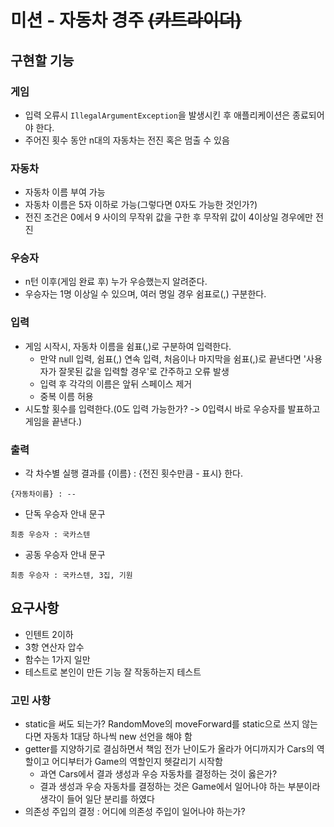# 미션 - 자동차 경주 ~~(카트라이더)~~

## 구현할 기능


### 게임
- 입력 오류시 `IllegalArgumentException`을 발생시킨 후 애플리케이션은 종료되어야 한다.
- 주어진 횟수 동안 n대의 자동차는 전진 혹은 멈출 수 있음

### 자동차
- 자동차 이름 부여 가능
- 자동차 이름은 5자 이하로 가능(그렇다면 0자도 가능한 것인가?)
- 전진 조건은 0에서 9 사이의 무작위 값을 구한 후 무작위 값이 4이상일 경우에만 전진

### 우승자
- n턴 이후(게임 완료 후) 누가 우승했는지 알려준다.
- 우승자는 1명 이상일 수 있으며, 여러 명일 경우 쉼표로(,) 구분한다.

### 입력
- 게임 시작시, 자동차 이름을 쉼표(,)로 구분하여 입력한다.
  - 만약 null 입력, 쉼표(,) 연속 입력, 처음이나 마지막을 쉼표(,)로 끝낸다면 '사용자가 잘못된 값을 입력할 경우'로 간주하고 오류 발생
  - 입력 후 각각의 이름은 앞뒤 스페이스 제거
  - 중복 이름 허용
- 시도할 횟수를 입력한다.(0도 입력 가능한가? -> 0입력시 바로 우승자를 발표하고 게임을 끝낸다.)

### 출력
- 각 차수별 실행 결과를 {이름} : {전진 횟수만큼 - 표시} 한다.
```
{자동차이름} : --
```
- 단독 우승자 안내 문구
```
최종 우승자 : 국카스텐
```
- 공동 우승자 안내 문구
```
최종 우승자 : 국카스텐, 3집, 기원
```

## 요구사항
- 인텐트 2이하
- 3항 연산자 압수
- 함수는 1가지 일만
- 테스트로 본인이 만든 기능 잘 작동하는지 테스트

### 고민 사항

- static을 써도 되는가? RandomMove의 moveForward를 static으로 쓰지 않는다면 자동차 1대당 하나씩 new 선언을 해야 함
- getter를 지양하기로 결심하면서 책임 전가 난이도가 올라가 어디까지가 Cars의 역할이고 어디부터가 Game의 역할인지 헷갈리기 시작함
  - 과연 Cars에서 결과 생성과 우승 자동차를 결정하는 것이 옳은가?
  - 결과 생성과 우승 자동차를 결정하는 것은 Game에서 일어나야 하는 부분이라 생각이 들어 일단 분리를 하였다
- 의존성 주입의 결정 : 어디에 의존성 주입이 일어나야 하는가?